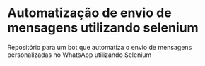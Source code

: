 # Automatização de envio de mensagens utilizando selenium
Repositório para um bot que automatiza o envio de mensagens personalizadas no WhatsApp utilizando Selenium
